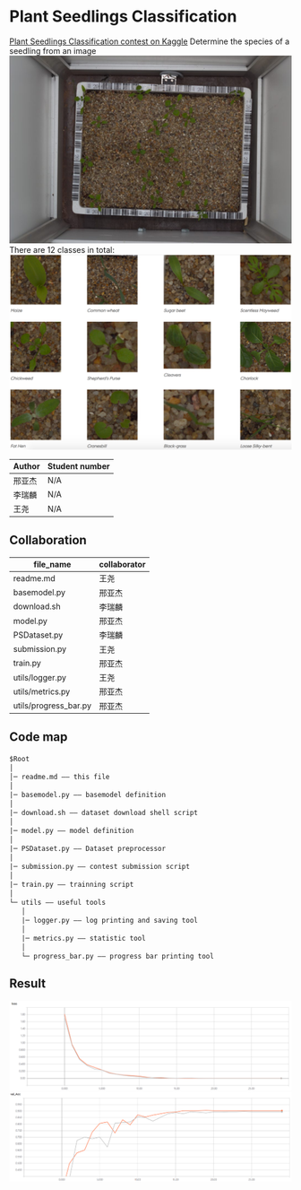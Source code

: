 # Plant Seedlings Classification

[Plant Seedlings Classification contest on Kaggle](https://www.kaggle.com/c/plant-seedlings-classification)
Determine the species of a seedling from an image
![](images/raw.png)
There are 12 classes in total:
![](images/classes.png)

|Author|Student number|
|------|---------|
|邢亚杰|N/A|
|李瑞麟|N/A|
| 王尧 |N/A|

## Collaboration
|file_name|collaborator|
|---------|------------|
|readme.md|王尧|
|basemodel.py|邢亚杰|
|download.sh|李瑞麟|
|model.py|邢亚杰|
|PSDataset.py|李瑞麟|
|submission.py|王尧|
|train.py|邢亚杰|
|utils/logger.py|王尧|
|utils/metrics.py|邢亚杰|
|utils/progress_bar.py|邢亚杰|

## Code map

```
$Root
│
│─ readme.md —— this file
│
|─ basemodel.py —— basemodel definition
│
|─ download.sh —— dataset download shell script
│
|─ model.py —— model definition
│
|─ PSDataset.py —— Dataset preprocessor
│   
|─ submission.py —— contest submission script
│   
|─ train.py —— trainning script
│   
└─ utils —— useful tools
   │
   |─ logger.py —— log printing and saving tool
   │
   |─ metrics.py —— statistic tool
   │
   └─ progress_bar.py —— progress bar printing tool
```

## Result

![](images/loss.png)
![](images/acc.png)